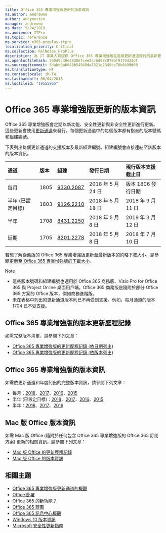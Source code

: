 ```yaml
---
title: Office 365 專業增強版更新的版本資訊
ms.author: andrewmo
author: andymosten
manager: andrewmo
ms.date: 5/24/2018
ms.audience: ITPro
ms.topic: reference
ms.service: o365-proplus-itpro
localization_priority: Critical
ms.collection: RelNotes_ProPlus
description: 為 IT 專業人員提供 Office 365 專業增強版在每個更新通道發行的最新更新清單，以及版本資訊和更新歷程記錄的連結
ms.openlocfilehash: 500d9c49e38386fcee2cc6d98c078bf9179d33df
ms.sourcegitcommit: 5dabd0a6045b54940da7821e2349ec78b6b99d00
ms.translationtype: HT
ms.contentlocale: zh-TW
ms.lasthandoff: 06/04/2018
ms.locfileid: "19555965"
---
```

# <a name="release-information-for-updates-to-office-365-proplus"></a>Office 365 專業增強版更新的版本資訊

Office 365 專業增強版會定期以新功能、安全性更新與非安全性更新進行更新。這些更新會使用[更新通道](https://docs.microsoft.com/deployoffice/overview-of-update-channels-for-office-365-proplus)來發行。每個更新通道中的每個版本都有指派的版本號碼和組建編號。 

下表列出每個更新通道的支援版本及最新組建編號。組建編號會直接連結至該版本的版本資訊。 

  
|**通道**|**版本**|**組建**|**發行日期**|**現行版本支援截止日**|
|:-----|:-----|:-----|:-----|:-----|
|每月  <br/> |1805  <br/> |[9330.2087](monthly-channel-2018.md#version-1805-may-24)  <br/> | 2018 年 5 月 24 日  <br/> |版本 1806 發行日期 <br/>|
|半年 (已設定目標)  <br/> |1803  <br/> |[9126.2210](semi-annual-channel-targeted-2018.md#version-1803-may-18)  <br/> | 2018 年 5 月 18 日  <br/> |2018 年 9 月 11 日 <br/>|
|半年 <br/> |1708  <br/> | [8431.2250](semi-annual-channel-2018.md#version-1708-may-8) <br/> |2018 年 5 月 8 日  <br/> |2019 年 3 月 12 日 <br/>|
|延期 <br/> |1705  <br/> |[8201.2278](semi-annual-channel-2018.md#version-1705-may-8)  <br/> | 2018 年 5 月 8 日  <br/> |2018 年 7 月 10 日 <br/>|

若想了解從舊版的 Office 365 專業增強版更新至最新版本的約略下載大小，請參閱[更新至 Office 365 專業增強版的下載大小](download-sizes-office365-proplus-updates.md)。

> [!NOTE]
> - 這些版本號碼和組建編號也適用於 Office 365 商務版、Visio Pro for Office 365 與 Project Online 桌面用戶端。Office 365 商務版是隨附於部分 Office 365 方案的 Office 版本，例如商務進階版。
> - 未在表格中列出的更新通道版本則已不再受到支援。例如，每月通道的版本 1704 已不受支援。 


## <a name="update-history-for-office-365-proplus-releases"></a>Office 365 專業增強版的版本更新歷程記錄

如需完整版本清單，請參閱下列文章：
 - [Office 365 專業增強版的更新歷程記錄 (依日期列出)](update-history-office365-proplus-by-date.md)
 - [Office 365 專業增強版的更新歷程記錄 (依版本列出)](update-history-office365-proplus-by-version.md)

## <a name="release-notes-for-office-365-proplus-releases"></a>Office 365 專業增強版的版本資訊

如需依更新通道和年度列出的完整版本資訊，請參閱下列文章︰
 - 每月：[2018](monthly-channel-2018.md)、[2017](monthly-channel-2017.md)、[2016](monthly-channel-2016.md)、[2015](monthly-channel-2015.md)
 - 半年 (已設定目標)：[2018](semi-annual-channel-targeted-2018.md)、[2017](semi-annual-channel-targeted-2017.md)、[2016](semi-annual-channel-targeted-2016.md)、[2015](semi-annual-channel-targeted-2015.md)
 - 半年：[2018](semi-annual-channel-2018.md)、[2017](semi-annual-channel-2017.md)、[2016](semi-annual-channel-2016.md)

## <a name="office-for-mac-release-information"></a>Mac 版 Office 版本資訊

如需 Mac 版 Office (隨附於任何包含 Office 365 專業增強版的 Office 365 訂閱方案) 更新的相關資訊，請參閱下列文章：
 - [Mac 版 Office 的更新歷程記錄](update-history-office-for-mac.md)
 - [Mac 版 Office 的版本資訊](release-notes-office-for-mac.md)


## <a name="related-topics"></a>相關主題

- [Office 365 專業增強版更新通道的概觀](https://docs.microsoft.com/deployoffice/overview-of-update-channels-for-office-365-proplus)
- [Office 部署](https://docs.microsoft.com/deployoffice/)
- [Office 365 的新功能？](https://support.office.com/article/95c8d81d-08ba-42c1-914f-bca4603e1426)
- [Office 365 藍圖](https://products.office.com/business/office-365-roadmap)
- [Office 365 訊息中心概觀](https://support.office.com/article/38fb3333-bfcc-4340-a37b-deda509c2093)
- [Windows 10 版本資訊](https://www.microsoft.com/itpro/windows-10/release-information)
- [Microsoft 安全性更新指南](https://portal.msrc.microsoft.com/)